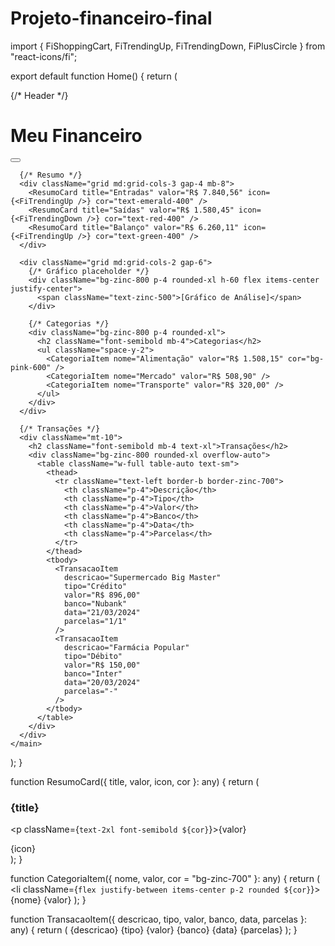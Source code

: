 ﻿# Projeto-financeiro-final
import { FiShoppingCart, FiTrendingUp, FiTrendingDown, FiPlusCircle } from "react-icons/fi";

export default function Home() {
  return (
    <main className="min-h-screen bg-zinc-900 text-white p-6">
      {/* Header */}
      <div className="flex justify-between items-center mb-8">
        <h1 className="text-2xl font-bold">Meu Financeiro</h1>
        <button className="bg-emerald-500 hover:bg-emerald-600 text-white p-2 rounded-full">
          <FiPlusCircle size={20} />
        </button>
      </div>

      {/* Resumo */}
      <div className="grid md:grid-cols-3 gap-4 mb-8">
        <ResumoCard title="Entradas" valor="R$ 7.840,56" icon={<FiTrendingUp />} cor="text-emerald-400" />
        <ResumoCard title="Saídas" valor="R$ 1.580,45" icon={<FiTrendingDown />} cor="text-red-400" />
        <ResumoCard title="Balanço" valor="R$ 6.260,11" icon={<FiTrendingUp />} cor="text-green-400" />
      </div>

      <div className="grid md:grid-cols-2 gap-6">
        {/* Gráfico placeholder */}
        <div className="bg-zinc-800 p-4 rounded-xl h-60 flex items-center justify-center">
          <span className="text-zinc-500">[Gráfico de Análise]</span>
        </div>

        {/* Categorias */}
        <div className="bg-zinc-800 p-4 rounded-xl">
          <h2 className="font-semibold mb-4">Categorias</h2>
          <ul className="space-y-2">
            <CategoriaItem nome="Alimentação" valor="R$ 1.508,15" cor="bg-pink-600" />
            <CategoriaItem nome="Mercado" valor="R$ 508,90" />
            <CategoriaItem nome="Transporte" valor="R$ 320,00" />
          </ul>
        </div>
      </div>

      {/* Transações */}
      <div className="mt-10">
        <h2 className="font-semibold mb-4 text-xl">Transações</h2>
        <div className="bg-zinc-800 rounded-xl overflow-auto">
          <table className="w-full table-auto text-sm">
            <thead>
              <tr className="text-left border-b border-zinc-700">
                <th className="p-4">Descrição</th>
                <th className="p-4">Tipo</th>
                <th className="p-4">Valor</th>
                <th className="p-4">Banco</th>
                <th className="p-4">Data</th>
                <th className="p-4">Parcelas</th>
              </tr>
            </thead>
            <tbody>
              <TransacaoItem
                descricao="Supermercado Big Master"
                tipo="Crédito"
                valor="R$ 896,00"
                banco="Nubank"
                data="21/03/2024"
                parcelas="1/1"
              />
              <TransacaoItem
                descricao="Farmácia Popular"
                tipo="Débito"
                valor="R$ 150,00"
                banco="Inter"
                data="20/03/2024"
                parcelas="-"
              />
            </tbody>
          </table>
        </div>
      </div>
    </main>
  );
}

function ResumoCard({ title, valor, icon, cor }: any) {
  return (
    <div className="bg-zinc-800 p-6 rounded-xl flex items-center justify-between">
      <div>
        <h3 className="text-sm text-zinc-400">{title}</h3>
        <p className={`text-2xl font-semibold ${cor}`}>{valor}</p>
      </div>
      <div className="text-zinc-500">{icon}</div>
    </div>
  );
}

function CategoriaItem({ nome, valor, cor = "bg-zinc-700" }: any) {
  return (
    <li className={`flex justify-between items-center p-2 rounded ${cor}`}>
      <span>{nome}</span>
      <span>{valor}</span>
    </li>
  );
}

function TransacaoItem({ descricao, tipo, valor, banco, data, parcelas }: any) {
  return (
    <tr className="border-b border-zinc-700">
      <td className="p-4">{descricao}</td>
      <td className="p-4">{tipo}</td>
      <td className="p-4 text-red-400">{valor}</td>
      <td className="p-4">{banco}</td>
      <td className="p-4">{data}</td>
      <td className="p-4">{parcelas}</td>
    </tr>
  );
}
